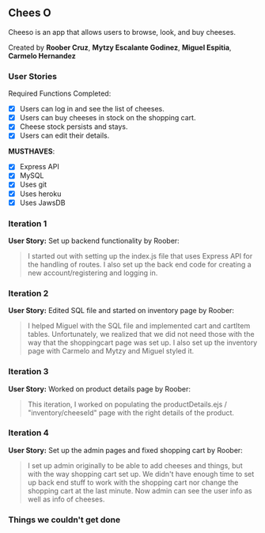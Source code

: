 ## Chees O

Cheeso is an app that allows users to browse, look, and buy cheeses.

Created by **Roober Cruz**, **Mytzy Escalante Godinez**, **Miguel Espitia**, **Carmelo Hernandez**

### User Stories

Required Functions Completed:
* [x] Users can log in and see the list of cheeses.
* [x] Users can buy cheeses in stock on the shopping cart.
* [x] Cheese stock persists and stays.
* [x] Users can edit their details.

**MUSTHAVES**:
* [x] Express API
* [x] MySQL
* [x] Uses git 
* [x] Uses heroku
* [x] Uses JawsDB

### Iteration 1
**User Story:** Set up backend functionality by Roober:
> I started out with setting up the index.js file that uses Express API for the handling
> of routes. I also set up the back end code for creating a new account/registering and logging in.

### Iteration 2
**User Story:** Edited SQL file and started on inventory page by Roober:
> I helped Miguel with the SQL file and implemented cart and cartItem tables. Unfortunately, we realized that
> we did not need those with the way that the shoppingcart page was set up. I also set up the inventory page
> with Carmelo and Mytzy and Miguel styled it.

### Iteration 3
**User Story:** Worked on product details page by Roober:
> This iteration, I worked on populating the productDetails.ejs / "inventory/cheeseId" page with the right
> details of the product.

### Iteration 4
**User Story:** Set up the admin pages and fixed shopping cart by Roober:
> I set up admin originally to be able to add cheeses and things, but with the way shopping cart set up. We didn't have enough time
> to set up back end stuff to work with the shopping cart nor change the shopping cart at the last minute. Now admin can see the user info as well as
> info of cheeses.

### Things we couldn't get done

